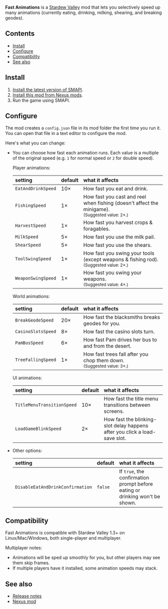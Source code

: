 **Fast Animations** is a [Stardew Valley](http://stardewvalley.net/) mod that lets you selectively
speed up many animations (currently eating, drinking, milking, shearing, and breaking geodes).

## Contents
* [Install](#install)
* [Configure](#configure)
* [Compatibility](#compatibility)
* [See also](#see-also)

## Install
1. [Install the latest version of SMAPI](https://smapi.io/).
2. [Install this mod from Nexus mods](http://www.nexusmods.com/stardewvalley/mods/1089/).
3. Run the game using SMAPI.

## Configure
The mod creates a `config.json` file in its mod folder the first time you run it. You can open that
file in a text editor to configure the mod.

Here's what you can change:

* You can choose how fast each animation runs. Each value is a multiple of the original speed (e.g. `1` for
normal speed or `2` for double speed).

  Player animations:

  setting              | default | what it affects
  :------------------- | :------ | :------------------
  `EatAndDrinkSpeed`   | 10×     | How fast you eat and drink.
  `FishingSpeed`       | 1×      | How fast you cast and reel when fishing (doesn't affect the minigame).<br /><small>(Suggested value: 2×.)</small>
  `HarvestSpeed`       | 1×      | How fast you harvest crops & foragables.
  `MilkSpeed`          | 5×      | How fast you use the milk pail.
  `ShearSpeed`         | 5×      | How fast you use the shears.
  `ToolSwingSpeed`     | 1×      | How fast you swing your tools (except weapons & fishing rod).<br /><small>(Suggested value: 2×.)</small>
  `WeaponSwingSpeed`   | 1×      | How fast you swing your weapons.<br /><small>(Suggested value: 4×.)</small>

  World animations:

  setting              | default | what it affects
  :------------------- | :------ | :------------------
  `BreakGeodeSpeed`    | 20×     | How fast the blacksmiths breaks geodes for you.
  `CasinoSlotsSpeed`   | 8×      | How fast the casino slots turn.
  `PamBusSpeed`        | 6×      | How fast Pam drives her bus to and from the desert.
  `TreeFallingSpeed`   | 1×      | How fast trees fall after you chop them down.<br /><small>(Suggested value: 3×.)</small>

  UI animations:

  setting              | default | what it affects
  :------------------- | :------ | :------------------
  `TitleMenuTransitionSpeed` | 10× | How fast the title menu transitions between screens.
  `LoadGameBlinkSpeed` | 2×      | How fast the blinking-slot delay happens after you click a load-save slot.

* Other options:

  setting              | default | what it affects
  :------------------- | :------ | :------------------
  `DisableEatAndDrinkConfirmation` | `false` | If `true`, the confirmation prompt before eating or drinking won't be shown.

## Compatibility
Fast Animations is compatible with Stardew Valley 1.3+ on Linux/Mac/Windows, both single-player and
multiplayer.

Multiplayer notes:
* Animations will be sped up smoothly for you, but other players may see them skip frames.
* If multiple players have it installed, some animation speeds may stack.

## See also
* [Release notes](release-notes.md)
* [Nexus mod](http://www.nexusmods.com/stardewvalley/mods/1089/)
